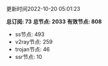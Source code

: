 更新时间2022-10-20 05:01:23

**总订阅: 73**
**总节点: 2033**
**有效节点: 808**
- ss节点: 493
- v2ray节点: 259
- trojan节点: 46
- ssr节点: 10
